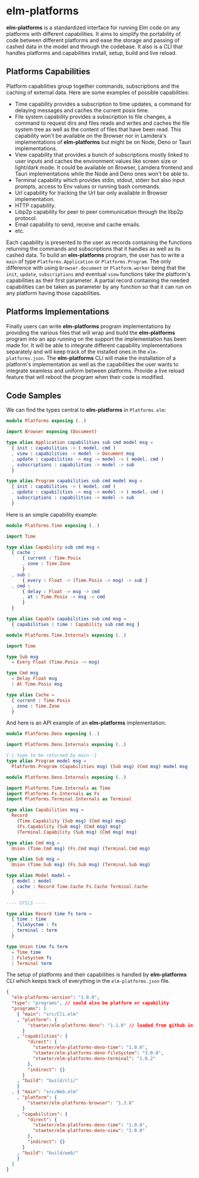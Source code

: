 # **elm-platforms**

**elm-platforms** is a standardized interface for running Elm code on any platforms with different capabilities. It aims to simplify the portability of code between different platforms and ease the storage and passing of cashed data in the model and through the codebase.
It also is a CLI that handles platforms and capabilities install, setup, build and live reload.

## **Platforms Capabilities**

Platform capabilities group together commands, subscriptions and the caching of external data. Here are some examples of possible capabilities:

- Time capability provides a subscription to time updates, a command for delaying messages and caches the current posix time.
- File system capability provides a subscription to file changes, a command to request dirs and files reads and writes and caches the file system tree as well as the content of files that have been read. This capability won't be available on the Browser nor in Lamdera's implementations of **elm-platforms** but might be on Node, Deno or Tauri implementations.
- View capability that provides a bunch of subscriptions mostly linked to user inputs and caches the environment values like screen size or light/dark mode. It could be available on Browser, Lamdera frontend and Tauri implementations while the Node and Deno ones won't be able to.
- Terminal capability which provides stdin, stdout, stderr but also input prompts, access to Env values or running bash commands.
- Url capability for tracking the Url bar only available in Browser implementation.
- HTTP capability.
- Libp2p capability for peer to peer communication through the libp2p protocol.
- Email capability to send, receive and cache emails.
- etc.

Each capability is presented to the user as records containing the functions returning the commands and subscriptions that it handles as well as its cashed data.
To build an **elm-platforms** program, the user has to write a `main` of type `Platforms.Application` or `Platforms.Program`. The only difference with using `Browser.document` or `Platform.worker` being that the `init`, `update`, `subscriptions` and eventual `view` functions take the platform's capabilities as their first parameter.
A partial record containing the needed capabilities can be taken as parameter by any function so that it can run on any platform having those capabilities.

## **Platforms Implementations**

Finally users can write **elm-platforms** program implementations by providing the various files that will wrap and build the **elm-platforms** program into an app running on the support the implementation has been made for.
It will be able to integrate different capability implementations separately and will keep track of the installed ones in the `elm-platforms.json`.
The **elm-platforms** CLI will make the installation of a platform's implementation as well as the capabilities the user wants to integrate seamless and uniform between platforms.
Provide a live reload feature that will reboot the program when their code is modified.

## **Code Samples**

We can find the types central to **elm-platforms** in `Platforms.elm`:

```elm
module Platforms exposing (..)

import Browser exposing (Document)

type alias Application capabilities sub cmd model msg =
  { init : capabilities -> ( model, cmd )
  , view : capabilities -> model -> Document msg
  , update : capabilities -> msg -> model -> ( model, cmd )
  , subscriptions : capabilities -> model -> sub
  }

type alias Program capabilities sub cmd model msg =
  { init : capabilities -> ( model, cmd )
  , update : capabilities -> msg -> model -> ( model, cmd )
  , subscriptions : capabilities -> model -> sub
  }
```

Here is an simple capability example:

```elm
module Platforms.Time exposing (..)

import Time

type alias Capability sub cmd msg =
  { cache :
      { current : Time.Posix
      , zone : Time.Zone
      }
  , sub :
      { every : Float -> (Time.Posix -> msg) -> sub }
  , cmd :
      { delay : Float -> msg -> cmd
      , at : Time.Posix -> msg -> cmd
      }
  }

type alias Capable capabilities sub cmd msg =
  { capabilities | time : Capability sub cmd msg }
```

```elm
module Platforms.Time.Internals exposing (..)

import Time

type Sub msg
  = Every Float (Time.Posix -> msg)

type Cmd msg
  = Delay Float msg
  | At Time.Posix msg

type alias Cache =
  { current : Time.Posix
  , zone : Time.Zone
  }
```

And here is an API example of an **elm-platforms** implementation:

```elm
module Platforms.Deno exposing (..)

import Platforms.Deno.Internals exposing (..)

{-| type to be returned by main -}
type alias Program model msg =
  Platforms.Program (Capabilities msg) (Sub msg) (Cmd msg) model msg
```

```elm
module Platforms.Deno.Internals exposing (..)

import Platforms.Time.Internals as Time
import Platforms.Fs.Internals as Fs
import Platforms.Terminal.Internals as Terminal

type alias Capabilities msg =
  Record
    (Time.Capability (Sub msg) (Cmd msg) msg)
    (Fs.Capability (Sub msg) (Cmd msg) msg)
    (Terminal.Capability (Sub msg) (Cmd msg) msg)

type alias Cmd msg =
  Union (Time.Cmd msg) (Fs.Cmd msg) (Terminal.Cmd msg)

type alias Sub msg =
  Union (Time.Sub msg) (Fs.Sub msg) (Terminal.Sub msg)

type alias Model model =
  { model : model
  , cache : Record Time.Cache Fs.Cache Terminal.Cache
  }

---- UTILS ----

type alias Record time fs term =
  { time : time
  , fileSystem : fs
  , terminal : term
  }

type Union time fs term
  = Time time
  | FileSystem fs
  | Terminal term
```

The setup of platforms and their capabilities is handled by **elm-platforms** CLI which keeps track of everything in the `elm-platforms.json` file.

```json
{
  "elm-platforms-version": "1.0.0",
  "type": "programs", // could also be platform or capability
  "programs": [
    { "main": "src/Cli.elm"
    , "platform": {
        "staeter/elm-platforms-deno": "1.1.0" // loaded from github in the same way that Elm packages are
      }
    , "capabilities": {
        "direct": {
          "staeter/elm-platforms-deno-time": "1.0.0",
          "staeter/elm-platforms-deno-fileSystem": "3.0.0",
          "staeter/elm-platforms-deno-terminal": "1.0.2"
        },
        "indirect": {}
      }
    , "build": "build/cli/"
    }
  , { "main": "src/Web.elm"
    , "platform": {
        "staeter/elm-platforms-browser": "1.3.0"
      }
    , "capabilities": {
        "direct": {
          "staeter/elm-platforms-deno-time": "1.0.0",
          "staeter/elm-platforms-deno-view": "1.0.0"
        },
        "indirect": {}
      }
    , "build": "build/web/"
    }
  ]
}
```
